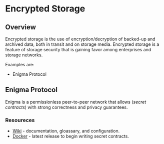 # Encrypted Storage
## Overview
Encrypted storage is the use of encryption/decryption of backed-up and archived data, both in transit and on storage media. Encrypted storage is a feature of storage security that is gaining favor among enterprises and storage networks. 

Examples are:
* Enigma Protocol

## Enigma Protocol
Enigma is a permissionless peer-to-peer network that allows (_secret contracts_) with strong correctness and privacy guarantees. 

### Resoureces
* [Wiki](https://enigma.co/protocol/) - documentation, gloassary, and configuration.
* [Docker](https://github.com/enigmampc/enigma-docker-network) - latest release to begin writing secret contracts.

